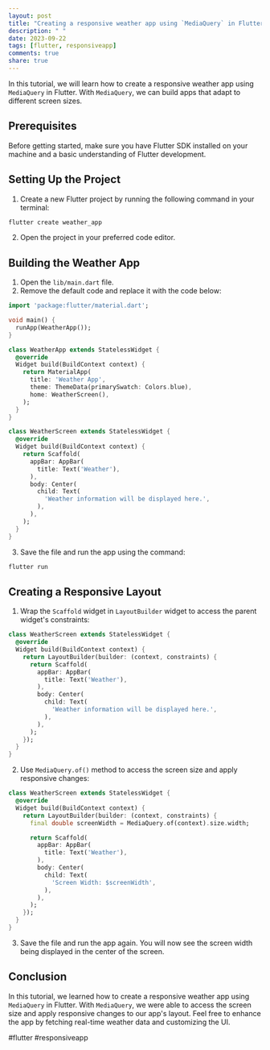 ```yaml
---
layout: post
title: "Creating a responsive weather app using `MediaQuery` in Flutter"
description: " "
date: 2023-09-22
tags: [flutter, responsiveapp]
comments: true
share: true
---
```


In this tutorial, we will learn how to create a responsive weather app using `MediaQuery` in Flutter. With `MediaQuery`, we can build apps that adapt to different screen sizes. 

## Prerequisites
Before getting started, make sure you have Flutter SDK installed on your machine and a basic understanding of Flutter development.

## Setting Up the Project
1. Create a new Flutter project by running the following command in your terminal:
```bash
flutter create weather_app
```
2. Open the project in your preferred code editor.

## Building the Weather App
1. Open the `lib/main.dart` file.
2. Remove the default code and replace it with the code below:

```dart
import 'package:flutter/material.dart';

void main() {
  runApp(WeatherApp());
}

class WeatherApp extends StatelessWidget {
  @override
  Widget build(BuildContext context) {
    return MaterialApp(
      title: 'Weather App',
      theme: ThemeData(primarySwatch: Colors.blue),
      home: WeatherScreen(),
    );
  }
}

class WeatherScreen extends StatelessWidget {
  @override
  Widget build(BuildContext context) {
    return Scaffold(
      appBar: AppBar(
        title: Text('Weather'),
      ),
      body: Center(
        child: Text(
          'Weather information will be displayed here.',
        ),
      ),
    );
  }
}
```

3. Save the file and run the app using the command:
```bash
flutter run
```

## Creating a Responsive Layout
1. Wrap the `Scaffold` widget in `LayoutBuilder` widget to access the parent widget's constraints:
```dart
class WeatherScreen extends StatelessWidget {
  @override
  Widget build(BuildContext context) {
    return LayoutBuilder(builder: (context, constraints) {
      return Scaffold(
        appBar: AppBar(
          title: Text('Weather'),
        ),
        body: Center(
          child: Text(
            'Weather information will be displayed here.',
          ),
        ),
      );
    });
  }
}
```

2. Use `MediaQuery.of()` method to access the screen size and apply responsive changes:
```dart
class WeatherScreen extends StatelessWidget {
  @override
  Widget build(BuildContext context) {
    return LayoutBuilder(builder: (context, constraints) {
      final double screenWidth = MediaQuery.of(context).size.width;

      return Scaffold(
        appBar: AppBar(
          title: Text('Weather'),
        ),
        body: Center(
          child: Text(
            'Screen Width: $screenWidth',
          ),
        ),
      );
    });
  }
}
```

3. Save the file and run the app again. You will now see the screen width being displayed in the center of the screen.

## Conclusion
In this tutorial, we learned how to create a responsive weather app using `MediaQuery` in Flutter. With `MediaQuery`, we were able to access the screen size and apply responsive changes to our app's layout. Feel free to enhance the app by fetching real-time weather data and customizing the UI.

#flutter #responsiveapp